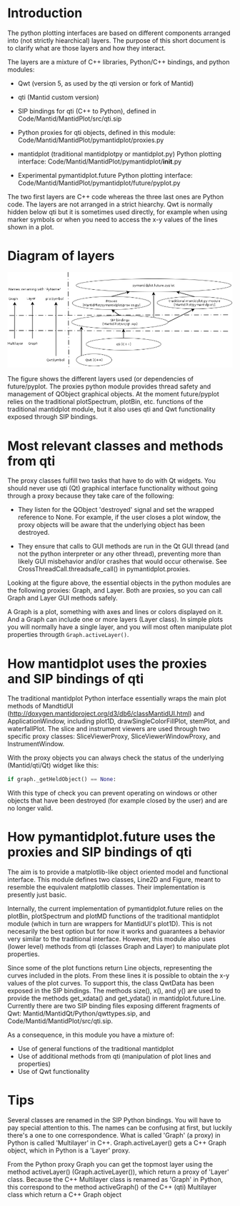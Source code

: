 
Introduction
============

The python plotting interfaces are based on different components
arranged into (not strictly hiearchical) layers. The purpose of this
short document is to clarify what are those layers and how they
interact.

The layers are a mixture of C++ libraries, Python/C++ bindings, and
python modules:

- Qwt (version 5, as used by the qti version or fork of Mantid)

- qti (Mantid custom version)

- SIP bindings for qti (C++ to Python), defined in
  Code/Mantid/MantidPlot/src/qti.sip

- Python proxies for qti objects, defined in this module:
  Code/Mantid/MantidPlot/pymantidplot/proxies.py

- mantidplot (traditional mantidplotpy or mantidplot.py) Python
  plotting interface: Code/Mantid/MantidPlot/pymantidplot/__init__.py

- Experimental pymantidplot.future Python plotting interface:
  Code/Mantid/MantidPlot/pymantidplot/future/pyplot.py

The two first layers are C++ code whereas the three last ones are
Python code. The layers are not arranged in a strict hiearchy. Qwt is
normally hidden below qti but it is sometimes used directly, for
example when using marker symbols or when you need to access the x-y
values of the lines shown in a plot.

Diagram of layers
=================

![future/pyplot: diagram of layers](diagram_plotting_layers_pyplot.png)

The figure shows the different layers used (or dependencies of
future/pyplot. The proxies python module provides thread safety and
management of QObject graphical objects. At the moment future/pyplot
relies on the traditional plotSpectrum, plotBin, etc. functions of the
traditional mantidplot module, but it also uses qti and Qwt
functionality exposed through SIP bindings.

Most relevant classes and methods from qti
==========================================

The proxy classes fulfill two tasks that have to do with Qt
widgets. You should never use qti (Qt) graphical interface
functionality without going through a proxy because they take care of
the following:

- They listen for the QObject 'destroyed' signal and set the wrapped
  reference to None. For example, if the user closes a plot window,
  the proxy objects will be aware that the underlying object has been
  destroyed.

- They ensure that calls to GUI methods are run in the Qt GUI thread
  (and not the python interpreter or any other thread), preventing
  more than likely GUI misbehavior and/or crashes that would occur
  otherwise. See CrossThreadCall.threadsafe_call() in
  pymantidplot.proxies.

Looking at the figure above, the essential objects in the python
modules are the following proxies: Graph, and Layer. Both are proxies,
so you can call Graph and Layer GUI methods safely.

A Graph is a plot, something with axes and lines or colors displayed
on it. And a Graph can include one or more layers (Layer class). In
simple plots you will normally have a single layer, and you will most
often manipulate plot properties througth ```Graph.activeLayer()```.


How mantidplot uses the proxies and SIP bindings of qti
=======================================================

The traditional mantidplot Python interface essentially wraps the main
plot methods of MandtidUI
(http://doxygen.mantidproject.org/d3/db6/classMantidUI.html) and
ApplicationWindow, including plot1D, drawSingleColorFillPlot,
stemPlot, and waterfallPlot. The slice and instrument viewers are used
through two specific proxy classes: SliceViewerProxy,
SliceViewerWindowProxy, and InstrumentWindow.

With the proxy objects you can always check the status of the
underlying (Mantid/qti/Qt) widget like this:

```python
if graph._getHeldObject() == None:
```
With this type of check you can prevent operating on windows or other
objects that have been destroyed (for example closed by the user) and
are no longer valid.

How pymantidplot.future uses the proxies and SIP bindings of qti
================================================================

The aim is to provide a matplotlib-like object oriented model and
functional interface.  This module defines two classes, Line2D and
Figure, meant to resemble the equivalent matplotlib classes. Their
implementation is presently just basic.

Internally, the current implementation of pymantidplot.future relies
on the plotBin, plotSpectrum and plotMD functions of the traditional
mantidplot module (which in turn are wrappers for MantidUI's
plot1D). This is not necesarily the best option but for now it works
and guarantees a behavior very similar to the traditional
interface. However, this module also uses (lower level) methods from
qti (classes Graph and Layer) to manipulate plot properties.

Since some of the plot functions return Line objects, representing the
curves included in the plots. From these lines it is possible to
obtain the x-y values of the plot curves. To support this, the class
QwtData has been exposed in the SIP bindings. The methods size(), x(),
and y() are used to provide the methods get_xdata() and get_ydata() in
mantidplot.future.Line. Currently there are two SIP binding files
exposing different fragments of Qwt:
Mantid/MantidQt/Python/qwttypes.sip, and
Code/Mantid/MantidPlot/src/qti.sip.

As a consequence, in this module you have a mixture of:

- Use of general functions of the traditional mantidplot
- Use of additional methods from qti (manipulation of plot lines and properties)
- Use of Qwt functionality

Tips
====

Several classes are renamed in the SIP Python bindings. You will have
to pay special attention to this. The names can be confusing at first,
but luckily there's a one to one correspondence. What is called
'Graph' (a proxy) in Python is called 'Multilayer' in
C++. Graph.activeLayer() gets a C++ Graph object, which in Python is a
'Layer' proxy.

From the Python proxy Graph you can get the topmost layer using the
method activeLayer() (Graph.activeLayer()), which return a proxy of
'Layer' class. Because the C++ Multilayer class is renamed as 'Graph'
in Python, this correspond to the method activeGraph() of the C++
(qti) Multilayer class which return a C++ Graph object
